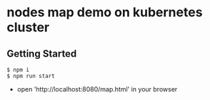 #  nodes map demo on kubernetes cluster 

## Getting Started

```
$ npm i
$ npm run start
```

* open 'http://localhost:8080/map.html' in your browser